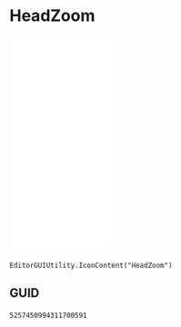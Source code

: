 # HeadZoom
![](/img/HeadZoom.png)

``` CSharp
EditorGUIUtility.IconContent("HeadZoom")
```
## GUID
```
5257450994311700591
```
